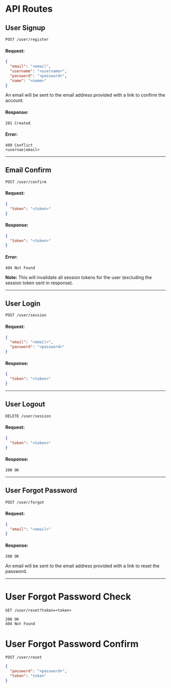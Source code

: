 # API Routes

## User Signup

```http request
POST /user/register
```

#### Request:

```json
{
  "email": "<email",
  "username": "<username>",
  "password": "<password>",
  "name": "<name>"
}
```

An email will be sent to the email address provided with a link to confirm the account.

#### Response: 
```
201 Created
```

#### Error:

```
409 Conflict
<usernae|email>
```
---

## Email Confirm

```http request
POST /user/confirm
```

#### Request:
```json
{
  "token": "<token>"
}
```

#### Response:
```json
{
  "token": "<token>"
}
```


#### Error:
```
404 Not Found
```

**Note:** This will invalidate all session tokens for the user (excluding the session token sent in response).



---

## User Login

```http request
POST /user/session
```

#### Request:
```json
{
  "email": "<email>",
  "password": "<password>"
}
```

#### Response:
```json
{
  "token": "<token>"
}
```

---
## User Logout
```http request
DELETE /user/session
```
#### Request:
```json
{
  "token": "<token>"
}
```

#### Response:
```
200 OK
``` 
---
## User Forgot Password

```http request
POST /user/forgot
```

#### Request:
```json
{
  "email": "<email>"
}
```
#### Response:
```
200 OK
```

An email will be sent to the email address provided with a link to reset the password.

---


# User Forgot Password Check

```http request
GET /user/reset?token=<token>
```
```http request
200 OK
404 Not Found
```

# User Forgot Password Confirm

```http request
POST /user/reset
```
```json
{
  "password": "<password>",
  "token": "token"
}
```

